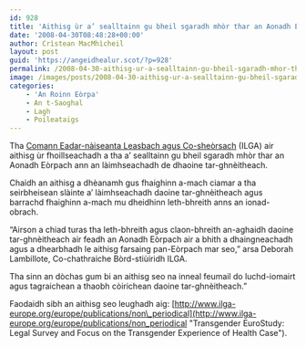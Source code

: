```yaml
---
id: 928
title: 'Aithisg ùr a’ sealltainn gu bheil sgaradh mhòr thar an Aonadh Eòrpach ann an làimhseachadh de dhaoine tar-ghnèitheach'
date: '2008-04-30T08:48:28+00:00'
author: Crìstean MacMhìcheil
layout: post
guid: 'https://angeidhealur.scot/?p=928'
permalink: /2008-04-30-aithisg-ur-a-sealltainn-gu-bheil-sgaradh-mhor-thar-an-aonadh-eorpach-ann-an-laimhseachadh-de-dhaoine-tar-ghneitheach/
image: /images/posts/2008-04-30-aithisg-ur-a-sealltainn-gu-bheil-sgaradh-mhor-thar-an-aonadh-eorpach-ann-an-laimhseachadh-de-dhaoine-tar-ghneitheach.webp
categories:
    - 'An Roinn Eòrpa'
    - An t-Saoghal
    - Lagh
    - Poileataigs
---
```


Tha [Comann Eadar-nàiseanta Leasbach agus Co-sheòrsach](http://www.ilga.org/ "An làrach-lìn aig Comann Eadar-nàiseanta nan Leasbaich is Daoine Co-sheòrsach") (ILGA) air aithisg ùr fhoillseachadh a tha a’ sealltainn gu bheil sgaradh mhòr thar an Aonadh Eòrpach ann an làimhseachadh de dhaoine tar-ghnèitheach.

Chaidh an aithisg a dhèanamh gus fhaighinn a-mach ciamar a tha seirbheisean slàinte a’ làimhseachadh daoine tar-ghnèitheach agus barrachd fhaighinn a-mach mu dheidhinn leth-bhreith anns an ionad-obrach.

“Airson a chiad turas tha leth-bhreith agus claon-bhreith an-aghaidh daoine tar-ghnèitheach air feadh an Aonadh Eòrpach air a bhith a dhaingneachadh agus a dhearbhadh le aithisg farsaing pan-Eòrpach mar seo,” arsa Deborah Lambillote, Co-chathraiche Bòrd-stiùiridh ILGA.

Tha sinn an dòchas gum bi an aithisg seo na inneal feumail do luchd-iomairt agus tagraichean a thaobh còirichean daoine tar-ghnèitheach.”

Faodaidh sibh an aithisg seo leughadh aig: [http://www.ilga-europe.org/europe/publications/non\_periodical](http://www.ilga-europe.org/europe/publications/non_periodical "Transgender EuroStudy: Legal Survey and Focus on the Transgender Experience of Health Case").

